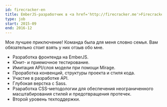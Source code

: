 ```yaml
---
id: firecracker-en
title: EmberJS-разработчик в <a href='http://firecracker.me'>Firecracker.me</a>, США
type: job
start: 2015-09
end: 2016-12
---
```


Мое лучшее приключение! Команда была для меня словно семья. Вам обязательно стоит взять у них отзыв обо мне.

*   Разработка фронтенда на EmberJS.
*   Юнит- и приемочное тестирование.
*   Имитация API/слоя модели при помощи Mirage.
*   Проработка конвенций, структуры проекта и стиля кода.
*   Участие в разработке API.
*   Глубокая верстка с Sass.
*   Рзаработка CSS-методологии для обеспечения неограниченного масштабирования стилей и предотвращения протечек.
*   Второй уровень техподдержки.
